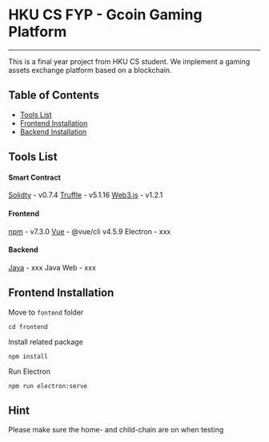 # HKU CS FYP - Gcoin Gaming Platform
---
This is a final year project from HKU CS student. We implement a gaming assets exchange platform based on a blockchain.
## Table of Contents
- [Tools List](#tools-list)
- [Frontend Installation](#frontend-installation)
- [Backend Installation](#backend-installation)

## Tools List
#### Smart Contract
[Solidty]((https://soliditylang.org/)) - v0.7.4
[Truffle](https://trufflesuite.com/) - v5.1.16
[Web3.js](https://github.com/ethereum/web3.js/) - v1.2.1
#### Frontend
[npm](https://www.npmjs.com/) - v7.3.0
[Vue](https://vuejs.org/) - @vue/cli v4.5.9
Electron - xxx
#### Backend
[Java](https://www.java.com/en/) - xxx
Java Web - xxx

## Frontend Installation
Move to `fontend` folder
```
cd frontend
```
Install related package
```
npm install
```
Run Electron
```
npm run electron:serve
```

## Hint
Please make sure the home- and child-chain are on when testing
